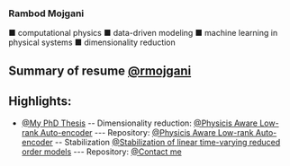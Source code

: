 ### Rambod Mojgani
■ computational physics ■ data-driven modeling ■ machine learning in physical systems ■ dimensionality reduction

## Summary of resume [@rmojgani](https://www.rmojgani.com)
## Highlights:
- [@My PhD Thesis](http://hdl.handle.net/2142/108494)
-- Dimensionality reduction: [@Physicis Aware Low-rank Auto-encoder](https://arxiv.org/abs/2006.15655)
--- Repository: [@Physicis Aware Low-rank Auto-encoder](https://github.com/rmojgani/PhysicsAwareAE)
-- Stabilization [@Stabilization of linear time-varying reduced order models](https://onlinelibrary.wiley.com/doi/abs/10.1002/nme.6489)
--- Repository: [@Contact me](mojgani2@illinois.edu)

<!--
**rmojgani/rmojgani** is a ✨ _special_ ✨ repository because its `README.md` (this file) appears on your GitHub profile.

Here are some ideas to get you started:

- 🔭 I’m currently working on ...
- 🌱 I’m currently learning ...
- 👯 I’m looking to collaborate on ...
- 🤔 I’m looking for help with ...
- 💬 Ask me about ...
- 📫 How to reach me: ...
- 😄 Pronouns: ...
- ⚡ Fun fact: ...
-->
